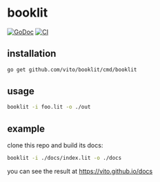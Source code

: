 # booklit


[![GoDoc](https://godoc.org/github.com/vito/booklit?status.svg)](https://godoc.org/github.com/vito/booklit)
[![CI](https://wings.concourse.ci/api/v1/teams/vito/pipelines/booklit/jobs/unit/badge)](https://wings.concourse.ci/teams/vito/pipelines/booklit/jobs/unit)

## installation

```bash
go get github.com/vito/booklit/cmd/booklit
```

## usage

```bash
booklit -i foo.lit -o ./out
```

## example

clone this repo and build its docs:

```bash
booklit -i ./docs/index.lit -o ./docs
```

you can see the result at https://vito.github.io/docs

